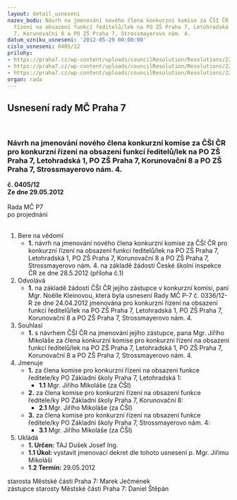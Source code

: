 ```yaml
---
layout: detail_usneseni
nazev_bodu: Návrh na jmenování nového člena konkurzní komise za ČŠI ČR pro konkurzní
  řízení na obsazení funkcí ředitelů/lek na PO ZŠ Praha 7, Letohradská 1, PO ZŠ Praha
  7, Korunovační 8 a PO ZŠ Praha 7, Strossmayerovo nám. 4.
datum_vzniku_usneseni: '2012-05-29 00:00:00'
cislo_usneseni: 0405/12
prilohy:
- https://praha7.cz/wp-content/uploads/councilResolution/Resolutions/22785/30-12-%c5%be%c3%a1dost_%c4%8d%c5%a1i_%c4%8dr.jpg
- https://praha7.cz/wp-content/uploads/councilResolution/Resolutions/22785/30-12-usnesen%c3%ad_336.12.doc
- https://praha7.cz/wp-content/uploads/councilResolution/Resolutions/22785/30-12-vyhl%c3%a1%c5%a1ka_54.2005.pdf
organ: rada
---
```

<div id="ucUsn_pList" class="usn">
	<span><h2>Usnesení rady MČ Praha 7 </h2>
<br></span><div class="standBody">
<span><h3>Návrh na jmenování nového člena konkurzní komise za ČŠI ČR pro konkurzní řízení na obsazení funkcí ředitelů/lek na PO ZŠ Praha 7, Letohradská 1, PO ZŠ Praha 7, Korunovační 8 a PO ZŠ Praha 7, Strossmayerovo nám. 4.</h3></span><div class="center">
		<strong>č. 0405/12</strong><br>
	</div>
<div class="center">
		<strong>Ze dne 29.05.2012</strong><br><br>
	</div>Rada MČ P7<br> po projednání<br><br><ol>
<li>Bere na vědomí<ul><li>
<strong>1.</strong> návrh na jmenování nového člena konkurzní komise za ČŠI ČR pro konkurzní řízení na obsazení funkcí ředitelů/lek na PO ZŠ Praha 7, Letohradská 1, PO ZŠ Praha 7, Korunovační 8 a PO ZŠ Praha 7, Strossmayerovo nám. 4. na základě žádosti České školní inspekce ČR ze dne 28.5.2012 (příloha č.1)</li></ul>
</li>
<li>Odvolává<ul><li>
<strong>1.</strong> na základě žádosti ČŠI ČR jejího zástupce v konkurzní komisi, paní Mgr. Noëlle Kleinovou, která byla usnesení Rady MČ P-7 č. 0336/12-R ze dne 24.04.2012 jmenována  pro konkurzní řízení na obsazení funkcí ředitelů/lek na PO ZŠ Praha 7, Letohradská 1, PO ZŠ Praha 7, Korunovační 8 a PO ZŠ Praha 7, Strossmayerovo nám. 4. </li></ul>
</li>
<li>Souhlasí<ul><li>
<strong>1.</strong> s návrhem ČŠI ČR na jmenování jejího zástupce, pana Mgr. Jiřího Mikoláše za člena konkurzní komise pro konkurzní řízení na obsazení funkcí ředitelů/lek na PO ZŠ Praha 7, Letohradská 1, PO ZŠ Praha 7, Korunovační 8 a PO ZŠ Praha 7, Strossmayerovo nám. 4. </li></ul>
</li>
<li>Jmenuje<ul>
<li>
<strong>1.</strong> za člena komise pro konkurzní řízení na obsazení funkce ředitele/ky PO Základní školy Praha 7, Letohradská 1:<ul><li>
<strong>1.1</strong> Mgr. Jiřího Mikoláše (za ČŠI)</li></ul>
</li>
<li>
<strong>2.</strong> za člena komise pro konkurzní řízení na obsazení funkce ředitele/ky PO Základní školy Praha 7, Korunovační 8:<ul><li>
<strong>2.1</strong> Mgr. Jiřího Mikoláše (za ČŠI)</li></ul>
</li>
<li>
<strong>3.</strong> za člena komise pro konkurzní řízení na obsazení funkce ředitele/ky PO Základní školy Praha 7, Strossmayerovo nám. 4:<ul><li>
<strong>3.1</strong> Mgr. Jiřího Mikoláše (za ČŠI)</li></ul>
</li>
</ul>
</li>
<li>Ukládá<ul>
<li>
<strong>1. Určen: </strong>TAJ Dušek Josef Ing.</li>
<li>
<strong>1.1 Úkol: </strong>vystavit jmenovací dekret dle tohoto usnesení p. Mgr. Jiřímu Mikoláši</li>
<li>
<strong>1.2 Termín: </strong>29.05.2012</li>
</ul>
</li>
</ol>starosta Městské části Praha 7: Marek Ječmének<br>zástupce starosty Městské části Praha 7: Daniel Štěpán 
</div>
</div>